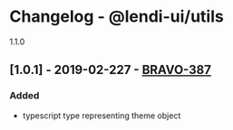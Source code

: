 # Changelog - @lendi-ui/utils

1.1.0

## [1.0.1] - 2019-02-227 - [BRAVO-387](https://creditandfinance.atlassian.net/browse/BRAVO-387)
### Added
- typescript type representing theme object